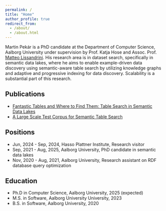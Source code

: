 ```yaml
---
permalink: /
title: "Home"
author_profile: true
redirect_from: 
  - /about/
  - /about.html
---
```


Martin Pekár is a PhD candidate at the Department of Computer Science, Aalborg University under supervision by Prof. Katja Hose and Assoc. Prof. [Matteo Lissandrini](https://lissandrini.com/).
His research area is in dataset search, specifically in semantic data lakes, where he aims to enable example-driven data discovery using semantic-aware table search by utilizing knowledge graphs and adaptive and progressive indexing for data discovery.
Scalability is a substantial part of this research.

Publications
------
- [Fantastic Tables and Where to Find Them: Table Search in Semantic Data Lakes](https://mrpekar98.github.io//publications/2025-03-25_fantastic_tables_and_where_to_find_them_table_search_in_semantic_data_lakes/)
- [A Large Scale Test Corpus for Semantic Table Search](https://mrpekar98.github.io//publications/2024-07-14_a_large_scale_test_corpus_for_semantic_table_search/)

Positions
------
- Jun, 2024 - Sep, 2024, Hasso Plattner Institute, Research visitor
- Sep, 2021 - Aug, 2025, Aalborg University, PhD candidate in semantic data lakes
- Nov, 2020 - Aug, 2021, Aalborg University, Research assistant on RDF database query optimization

Education
------
* Ph.D in Computer Science, Aalborg University, 2025 (expected)
* M.S. in Software, Aalborg University University, 2023
* B.S. in Software, Aalborg University, 2020
